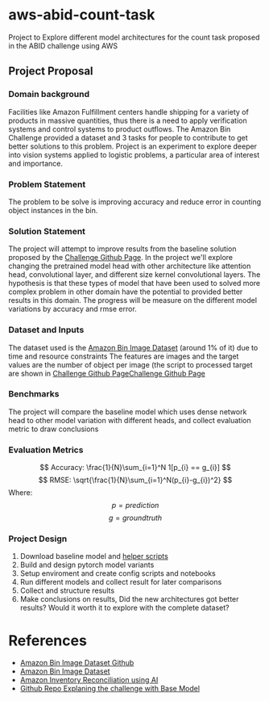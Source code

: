 # aws-abid-count-task
Project to Explore different model architectures for the count task proposed in the ABID challenge using AWS 

## Project Proposal
### Domain background
Facilities like Amazon Fulfillment centers handle shipping for a variety of products in massive quantities, thus there is a need to apply verification systems and control systems to product outflows. 
The Amazon Bin Challenge provided a dataset and 3 tasks for people to contribute to get better solutions to this problem.
Project is an experiment to explore deeper into vision systems applied to logistic problems, a particular area of interest and importance.

### Problem Statement
The problem to be solve is improving accuracy and reduce error in counting object instances in the bin. 

### Solution Statement
The project will attempt to improve results from the baseline solution proposed by the [Challenge Github Page](https://github.com/awslabs/open-data-docs/tree/main/docs/aft-vbi-pds).
In the project we'll explore changing the pretrained model head with other architecture like attention head, convolutional layer, and different size kernel convolutional layers.
The hypothesis is that these types of model that have been used to solved more complex problem in other domain have the potential to provided better results in this domain.
The progress will be measure on the different model variations by accuracy and rmse error.

### Dataset and Inputs
The dataset used is the [Amazon Bin Image Dataset](https://github.com/awslabs/open-data-docs/tree/main/docs/aft-vbi-pds) (around 1% of it) due to time and resource constraints
The features are images and the target values are the number of object per image (the script to processed target are shown in [Challenge Github Page](https://github.com/awslabs/open-data-docs/tree/main/docs/aft-vbi-pds)[Challenge Github Page](https://github.com/awslabs/open-data-docs/tree/main/docs/aft-vbi-pds)

### Benchmarks
The project will compare the baseline model which uses dense network head to other model variation with different heads, and collect evaluation metric to draw conclusions

### Evaluation Metrics
$$
Accuracy: \frac{1}{N}\sum_{i=1}^N 1[p_{i} == g_{i}]
$$
$$
RMSE: \sqrt{\frac{1}{N}\sum_{i=1}^N(p_{i}-g_{i})^2}
$$
Where:
$$p = prediction$$
$$g = ground truth$$

### Project Design
1. Download baseline model and [helper scripts](https://github.com/awslabs/open-data-docs/tree/main/docs/aft-vbi-pds)
2. Build and design pytorch model variants
3. Setup enviroment and create config scripts and notebooks
4. Run different models and collect result for later comparisons
5. Collect and structure results
6. Make conclusions on results,  Did the new architectures got better results? Would it worth it to explore with the complete dataset?



# References
- [Amazon Bin Image Dataset Github](https://github.com/awslabs/open-data-docs/tree/main/docs/aft-vbi-pds)
- [Amazon Bin Image Dataset](https://registry.opendata.aws/amazon-bin-imagery/)
- [Amazon Inventory Reconciliation using AI](https://github.com/pablo-tech/Image-Inventory-Reconciliation-with-SVM-and-CNN/tree/master)
- [Github Repo Explaning the challenge with Base Model](https://github.com/silverbottlep/abid_challenge/tree/master?tab=readme-ov-file)
